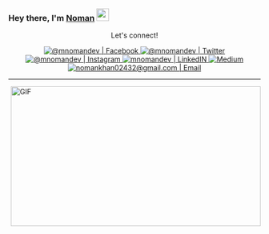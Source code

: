 ### Hey there, I'm  [Noman](https://web.facebook.com/mnomandev) <img src="https://media.giphy.com/media/hvRJCLFzcasrR4ia7z/giphy.gif" width="25px">
<div align="center">
    
  <!-- Social Start -->
    
<p align="center">Let's connect!</p>
     
<a href="https://www.facebook.com/mnomandev">
<img  alt="@mnomandev | Facebook" src="https://img.shields.io/badge/facebook-%231877F2.svg?&style=for-the-badge&logo=facebook&logoColor=white" />
</a>     
<a href="https://twitter.com/mnomandev">
<img alt="@mnomandev | Twitter" src="https://img.shields.io/badge/twitter-%231DA1F2.svg?&style=for-the-badge&logo=twitter&logoColor=white" />
</a>
<a href="https://www.instagram.com/mnomandev">
<img alt="@mnomandev | Instagram"  src="https://img.shields.io/badge/instagram-%23E4405F.svg?&style=for-the-badge&logo=instagram&logoColor=white" />
</a>
<a href="https://www.linkedin.com/in/mnomandev/">
<img alt="mnomandev | LinkedIN"  src="https://img.shields.io/badge/linkedin-%230077B5.svg?&style=for-the-badge&logo=linkedin&logoColor=white" />
</a>
<a href="https://mnomandev.medium.com/" target="_blank">
<img src = "https://img.shields.io/badge/medium-%2312100E.svg?&style=for-the-badge&logo=medium&logoColor=white" alt = "Medium" />
</a>
<a href="mailto:nomankhan02432@gmail.com">
<img  alt="nomankhan02432@gmail.com | Email" src="https://img.shields.io/badge/gmail-%231DA1F2.svg?&style=for-the-badge&logo=gmail&logoColor=white&color=B23121" />
</a>
</div>
 <!-- Social End -->
<hr>

<!-- Gif Picture -->
<img align="right" alt="GIF" src="Furqan.gif" width="499" height="280" />

<!---
mnomandev/mnomandev is a ✨ special ✨ repository because its `README.md` (this file) appears on your GitHub profile.
You can click the Preview link to take a look at your changes.
--->
